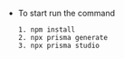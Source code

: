 - To start run the command
  ```
  1. npm install
  2. npx prisma generate
  3. npx prisma studio
  ```
